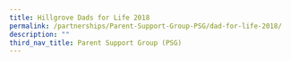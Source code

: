 ```yaml
---
title: Hillgrove Dads for Life 2018
permalink: /partnerships/Parent-Support-Group-PSG/dad-for-life-2018/
description: ""
third_nav_title: Parent Support Group (PSG)
---
```

